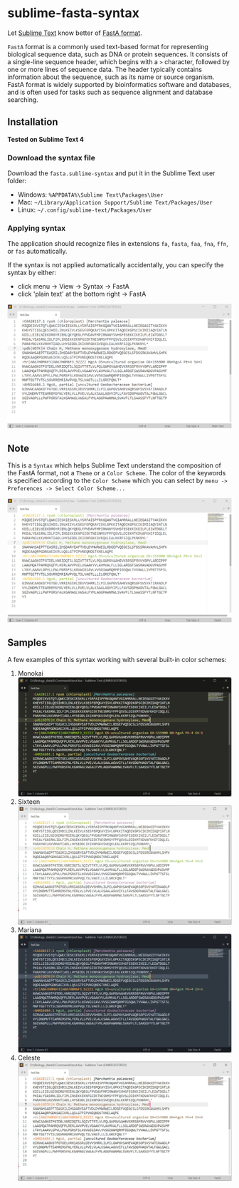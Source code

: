 # sublime-fasta-syntax
Let [Sublime Text](https://www.sublimetext.com/) know better of [FastA format](https://www.ncbi.nlm.nih.gov/genbank/fastaformat/).

`FastA` format is a commonly used text-based format for representing biological sequence data, such as DNA or protein sequences. It consists of a single-line sequence header, which begins with a `>` character, followed by one or more lines of sequence data. The header typically contains information about the sequence, such as its name or source organism. FastA format is widely supported by bioinformatics software and databases, and is often used for tasks such as sequence alignment and database searching.

## Installation

**Tested on Sublime Text 4**

### Download the syntax file
Download the `fasta.sublime-syntax` and put it in the Sublime Text user folder:
- Windows: `%APPDATA%\Sublime Text\Packages\User`
- Mac: `~/Library/Application Support/Sublime Text/Packages/User`
- Linux: `~/.config/sublime-text/Packages/User`

### Applying syntax
The application should recognize files in extensions `fa`, `fasta`, `faa`, `fna`, `ffn`, or `fas` automatically.

If the syntax is not applied automatically accidentally, you can specify the syntax by either:
- click menu -> View -> Syntax -> FastA
- click 'plain text' at the bottom right -> FastA

![change syntax](./sample_pics/sample_change_syntax.gif)

## Note
This is a `Syntax` which helps Sublime Text understand the composition of the FastA format, not a `Theme` or a `Color Scheme`. The color of the keywords is specified according to the `Color Scheme` which you can select by `menu -> Preferences -> Select Color Scheme...`

![change color scheme](./sample_pics/sample_change_color_scheme.gif)

## Samples
A few examples of this syntax working with several built-in color schemes:
1. Monokai
![Monokai](./sample_pics/Monokai.jpg)
2. Sixteen
![Sixteen](./sample_pics/Sixteen.jpg)
3. Mariana
![Mariana](./sample_pics/Mariana.jpg)
4. Celeste
![Celeste](./sample_pics/Celeste.jpg)
